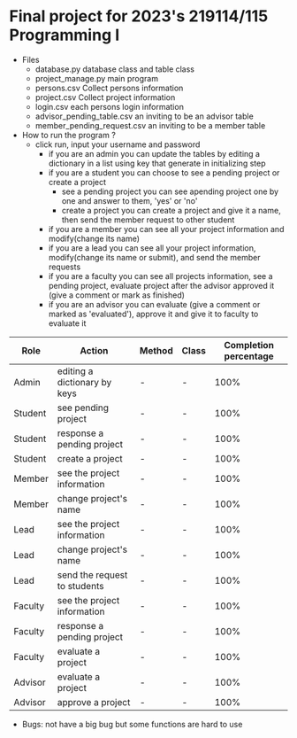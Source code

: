 # Final project for 2023's 219114/115 Programming I
* Files
  - database.py
      database class and table class
  - project_manage.py
      main program
  - persons.csv
      Collect persons information
  - project.csv
      Collect project information
  - login.csv
      each persons login information
  - advisor_pending_table.csv
      an inviting to be an advisor table
  - member_pending_request.csv
      an inviting to be a member table
* How to run the program ?
  - click run, input your username and password
      * if you are an admin
          you can update the tables by editing a dictionary in a list using key that generate in initializing step
      * if you are a student
          you can choose to see a pending project or create a project
          - see a pending project
              you can see apending project one by one and answer to them, 'yes' or 'no'
          - create a project
              you can create a project and give it a name, then send the member request to other student
      * if you are a member
          you can see all your project information and modify(change its name)
      * if you are a lead
          you can see all your project information, modify(change its name or submit), and send the member requests
      * if you are a faculty
          you can see all projects information, see a pending project, evaluate project after the advisor approved it (give a comment or mark as finished)
      * if you are an advisor
          you can evaluate (give a comment or marked as 'evaluated'), approve it and give it to faculty to evaluate it
        
| Role   |  Action                    | Method  | Class  | Completion percentage  |
|--------|----------------------------|---------|--------|------------------------|
|Admin   |editing a dictionary by keys|    -    |   -    |         100%           |
|Student |see pending project         |    -    |   -    |         100%           |
|Student |response a pending project  |    -    |   -    |         100%           |
|Student |create a project            |    -    |   -    |         100%           |
|Member  |see the project information |    -    |   -    |         100%           |
|Member  |change project's name       |    -    |   -    |         100%           |
|Lead    |see the project information |    -    |   -    |         100%           |
|Lead    |change project's name       |    -    |   -    |         100%           |
|Lead    |send the request to students|    -    |   -    |         100%           |
|Faculty |see the project information |    -    |   -    |         100%           |
|Faculty |response a pending project  |    -    |   -    |         100%           |
|Faculty |evaluate a project          |    -    |   -    |         100%           |
|Advisor |evaluate a project          |    -    |   -    |         100%           |
|Advisor |approve a project           |    -    |   -    |         100%           |

* Bugs: 
  not have a big bug but some functions are hard to use
